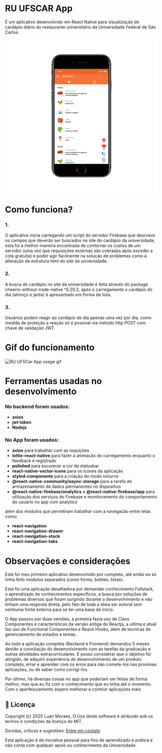 # RU UFSCAR App
É um aplicativo desenvolvido em React Native para visualização do cardápio diário do restaurante universitário da Universidade Federal de São Carlos.

<span align="center">
<img alt="RU UFSCar App image mockup" src="/assets/imgs_readme/iphone7ru_app.png" width="600px"/>
</span>

<h1>Como funciona?</h1>

<h3>1.</h3>
<p>O aplicativo inicia carregando um script do servidor Firebase que descreve os campos que deverão ser buscados no site do cardápio da universidade, esta foi a melhor maneira encontrada de contornar os custos de um servidor (uma vez que requisições externas são cobradas após exceder a cota gratuita) e poder agir facilmente na solução de problemas como a alteração da estrutura html do site da universidade.</p>

<h3>2.</h3>
<p>A busca do cardápio no site da universidade é feita através do package cheerio-without-node-native ^0.20.2, após o carregamente o cardápio do dia (almoço e janta) é apresentado em forma de lista.</p>

<h3>3.</h3>
<p>Usuários podem reagir ao cardápio do dia apenas uma vez por dia, como medida de proteção a reação só é possivel via método http POST com chave de validação JWT.</p>

<h1>Gif do funcionamento</h1>

<img alt="RU UFSCar App usage gif" align="center" src="/assets/imgs_readme/Screenrecorder_app_usage.gif" height="600px"/>

<h1>Ferramentas usadas no desenvolvimento</h1>
<H3>No backend foram usados:</H3>

* 	**axios**
* 	**jwt token**
* 	**Nodejs**

<H3>No App foram usados:</H3>

* 	**axios** para trabalhar com as requições
* 	**lottie-react-native** para fazer a animação do carregamento enquanto o feedback é registrado
* 	**polished** para escurecer a cor da statusbar
* 	**react-native-vector-icons** para os ícones da aplicação
* 	**styled-components** para a criação do modo noturno
* 	**@react-native-community/async-storage** para a tarefa de armazenamento de dados permanentes no dispositivo
* 	**@react-native-firebase/analytics** e **@react-native-firebase/app** para utilização dos serviços do Firebase e monitoramento do comportamento do usuário no app com analytics

além dos modulos que permitiram trabalhar com a navegação entre telas como:

* 	**react-navigation**
* 	**react-navigation-drawer**
* 	**react-navigation-stack**
* 	**react-navigation-tabs**

<h1>Observações e considerações</h1>

<p>Este foi meu primeiro aplicativo desenvolvido por completo, até então eu só tinha feito modulos separados (como forms, botões, listas).</p>

<p>Esta foi uma aplicação desafiadora por demandar conhecimento Fullstack, o aprendizado de conhecimentos específicos, a busca por soluções de problemas diversos que foram surgindo durante o desenvolvimento e não tinham uma resposta direta, pelo fato de toda a ideia ser autoral sem nenhuma fonte externa para se ter uma base de inicio.</p>

<p>O App passou por duas versões, a primeira fazia uso de Class Componentes e características da versão antiga do Reactjs, a ultima e atual faz uso de Functional Componentes e Reack Hooks, além de tecnicas de gerenciamento de estados e temas.</p>

<p>Ao todo a aplicação completa (Backend e Frontend) demandou 5 meses devido a conxiliação do desenvolvimento com as tarefas da graduação e outras atividades extracurriculares. E posso considerar que o objetivo foi atingido, de adquirir experiência de desenvolvimento de um produto completo, errar e aprender com os erros para não comete-los nas proximas aplicações, ou de saber como corrigi-los.</p>

<p>Por último, há diversas coisas no app que poderiam ser feitas de forma melhor, mas que eu fiz com o conhecimento que eu tinha até o momento. Com o aperfeiçoamento espero melhorar e contruir aplicações mais </p>

## :memo: Licença

Copyright (c) 2020 Luan Moraes, O Uso deste software é atribuido sob os termos e condições da licença do MIT.

Dúvidas, críticas e sugestões: [Entre em contato][linkedin]

Esta aplicação é de iniciativa pessoal para fins de aprendizado e prática e não conta com qualquer apoio ou conhecimento da Universidade.

[linkedin]: https://www.linkedin.com/in/luanmoraex/